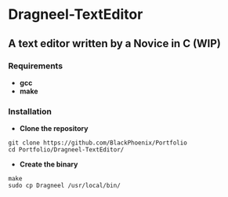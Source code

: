 # Dragneel-TextEditor

## A text editor written by a Novice in C (WIP)

### Requirements
- **gcc**
- **make** 

### Installation
- **Clone the repository**
```
git clone https://github.com/BlackPhoenix/Portfolio
cd Portfolio/Dragneel-TextEditor/
```

- **Create the binary**
```
make
sudo cp Dragneel /usr/local/bin/
```

